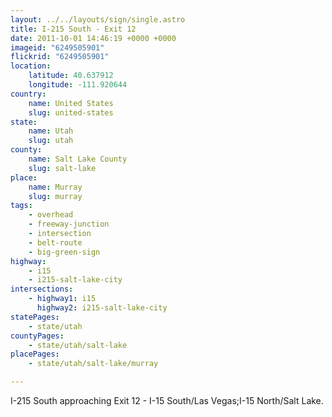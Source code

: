 ```yaml
---
layout: ../../layouts/sign/single.astro
title: I-215 South - Exit 12
date: 2011-10-01 14:46:19 +0000 +0000
imageid: "6249505901"
flickrid: "6249505901"
location:
    latitude: 40.637912
    longitude: -111.920644
country:
    name: United States
    slug: united-states
state:
    name: Utah
    slug: utah
county:
    name: Salt Lake County
    slug: salt-lake
place:
    name: Murray
    slug: murray
tags:
    - overhead
    - freeway-junction
    - intersection
    - belt-route
    - big-green-sign
highway:
    - i15
    - i215-salt-lake-city
intersections:
    - highway1: i15
      highway2: i215-salt-lake-city
statePages:
    - state/utah
countyPages:
    - state/utah/salt-lake
placePages:
    - state/utah/salt-lake/murray

---
```

I-215 South approaching Exit 12 - I-15 South/Las Vegas;I-15 North/Salt Lake.